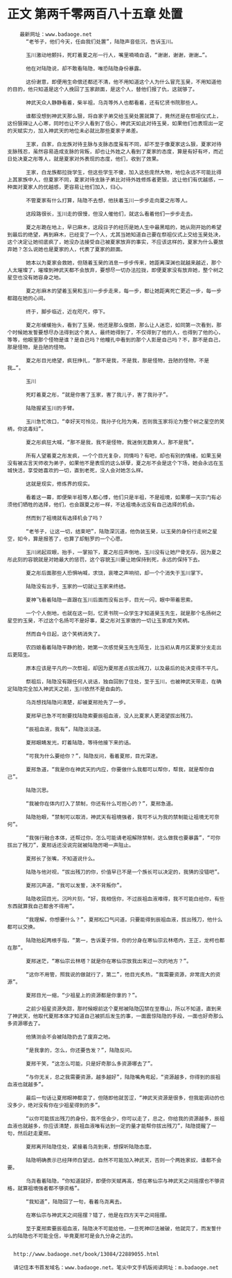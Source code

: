 # 正文 第两千零两百八十五章 处置
        最新网址：www.badaoge.net
          “老爷子，他们今天，任由我们处置”，陆隐声音低沉，告诉玉川。
      
          玉川激动地颤抖，死盯着夏之彤一行人，嘴里喃喃自语，“谢谢，谢谢，谢谢…”。
      
          他在对陆隐说，却不敢看陆隐，唯恐陆隐身份暴露。
      
          这份谢意，即便用生命偿还都还不清，他不用知道这个人为什么冒充玉昊，不用知道他的目的，他只知道是这个人挽回了玉家颜面，是这个人，替他们报了仇，这就够了。
      
          神武天众人静静看着，柴半祖，乌尧等外人也都看着，还有忆贤书院那些人。
      
          谁都没想到神武天那么狠，将自家子弟交给玉昊处置就算了，竟然还是在祭祖仪式上，这份狠辣让人心寒，同时也让不少人看到了信心，神武天如此对待玉昊，如果他们也表现出一定的天赋实力，加入神武天的地位未必就比那些夏家子弟差。
      
          王家，白家，白龙族对待主脉与支脉态度虽有不同，却不至于像夏家这么狠，夏家对待支脉残忍，虽然容易造成支脉的背叛，却也让外姓之人看到了夏家的态度，算是有好有坏，而近日处决夏之彤等人，就是夏家对外表现的态度，他们，收到了效果。
      
          王家，白龙族都拉拢学生，但这些学生不傻，加入这些庞然大物，地位永远不可能比得上其家族中人，但夏家不同，夏家对待支脉子弟比对待外姓修炼者更狠，这让他们有优越感，一种面对夏家人的优越感，更容易让他们加入，归心。
      
          不管夏家有什么打算，陆隐不去想，他扶着玉川一步步走向夏之彤等人。
      
          这段路很长，玉川走的很慢，但没人催他们，就这么看着他们一步步走去。
      
          夏之彤跪在地上，早已麻木，这段日子的经历是她人生中最黑暗的，她从刚开始的希望到最后的绝望，再到麻木，已经变了一个人，尤其当她知道自己要在祭祖仪式上交给玉昊处决，这个决定让她彻底疯了，她没办法接受自己被夏家放弃的事实，不应该这样的，夏家为什么要放弃她？怎么说她也是夏家的人，代表了夏家的颜面。
      
          她本以为夏家会救她，但随着玉昊的消息一步步传来，她距离深渊也就越来越近，那个人太璀璨了，璀璨到神武天都不会放弃，要想尽一切办法拉拢，即便夏家没有放弃她，整个树之星空也没有她容身之地。
      
          夏之彤麻木的望着玉昊和玉川一步步走来，每一步，都让她距离死亡更近一步，每一步都踏在她的心间。
      
          终于，脚步临近，近在咫尺，停下。
      
          夏之彤缓缓抬头，看到了玉昊，他还是那么俊朗，那么让人迷恋，如同第一次看到，那个时候她发誓要想尽办法得到这个男人，最终她得到了，不仅得到了他的人，也得到了他的心，等等，他眼里那个怪物是谁？是自己吗？他瞳孔中看到的那个人影是自己吗？不，那不是自己，那是怪物，是丑陋的怪物。
      
          夏之彤目光绝望，疯狂挣扎，“那不是我，不是我，那是怪物，丑陋的怪物，不是我…”。
      
          玉川
      
          死盯着夏之彤，“就是你害了玉家，害了我儿子，害了我孙子”。
      
          陆隐握紧玉川的手臂。
      
          玉川急忙改口，“幸好天可怜见，我孙子化险为夷，否则我玉家将沦为整个树之星空的笑柄，你这毒妇”。
      
          夏之彤疯狂大喊，“那不是我，我不是怪物，我迷倒无数男人，那不是我”。
      
          所有人望着夏之彤发疯，一个个目光复杂，同情吗？有吧，却也有别的情绪，如果玉昊没有被古言天师收为弟子，如果他不是表现的这么妖孽，夏之彤不会是这个下场，她会永远在玉城快活，享受她喜欢的一切，直到老死，没人会对她怎么样。
      
          这就是现实，修炼界的现实。
      
          看着这一幕，即便柴半祖等人都心悸，他们只是半祖，不是祖境，如果哪一天宗门有必须他们牺牲的选择，他们，也会跟夏之彤一样，不达祖境永远没有自己选择的机会。
      
          然而到了祖境就有选择机会了吗？
      
          “老爷子，让这一切，结束吧”，陆隐深沉道，他伪装玉昊，以玉昊的身份行走树之星空，如今，算是报答了，也算了却魁罗的一个心愿。
      
          玉川闭起双眼，抬手，一掌拍下，夏之彤应声倒地，玉川没有让她尸骨无存，因为夏之彤此刻的容貌就是对她最大的惩罚，这个容貌玉川要让她保持到死，永远的保持下去。
      
          夏之彤后面那些人恐惧呐喊，求饶，哀嚎之声响彻，却一个个消失于玉川掌下。
      
          陆隐没有出手，玉家的一切就让玉家来终结。
      
          夏神飞看着陆隐一直跟在玉川后面而没有出手，目光一闪，眼中带着思索。
      
          一个个人倒地，也就在这一刻，忆贤书院一众学生才知道昊玉先生，就是那个名扬树之星空的玉昊，不过这个名扬可不是好事，夏之彤对玉家做的一切让玉家成为笑柄。
      
          然而自今日起，这个笑柄消失了。
      
          农四娘看着陆隐平静的脸，她第一次感觉昊玉先生陌生，比当初从青月区夏家分支走出后更陌生。
      
          原本应该是平凡的一次祭祖，却因为夏邢差点拔出残刀，以及最后的处决变得不平凡。
      
          祭祖后，陆隐没有跟任何人说话，独自回到了住处，至于玉川，也被神武天带走，在确定陆隐完全加入神武天之前，玉川依然不是自由的。
      
          乌尧想找陆隐问清楚，却被夏邢抢先了一步。
      
          夏邢早已急不可耐要找陆隐索要辰祖血液，没人比夏家人更渴望拔出残刀。
      
          “辰祖血液，我有”，陆隐淡淡道。
      
          夏邢眼睛发光，盯着陆隐，等待他接下来的话。
      
          “可我为什么要给你？”，陆隐反问，看着夏邢，目光深邃。
      
          夏邢急道，“我是你在神武天的内应，你要做什么我都可以帮你，帮我，就是帮你自己”。
      
          陆隐沉思。
      
          “我被你在体内打入了禁制，你还有什么可担心的？”，夏邢急道。
      
          陆隐抬眼，“禁制可以取消，神武天有祖境强者，我可不认为我的禁制能让祖境无可奈何”。
      
          “我强行融合本体，还帮过你，怎么可能请老祖解除禁制，这么做我也要暴露”，“可你拔出了残刀”，夏邢话还没说完就被陆隐厉喝一声阻止。
      
          夏邢长了张嘴，不知道说什么。
      
          陆隐与他对视，“拔出残刀的你，价值早已不是一个族长可以决定的，我猜的没错吧”。
      
          夏邢沉声道，“我可以发誓，决不背叛你”。
      
          陆隐收回目光，沉吟片刻，“好，我相信你，不过辰祖血液难得，我不可能白给你，有些东西就算我自己都舍不得用”。
      
          “我理解，你想要什么？”，夏邢松口气问道，只要能得到辰祖血液，拔出残刀，他什么都可以交换。
      
          陆隐抬起两根手指，“第一，告诉夏子恒，你的分身在寒仙宗云林塔内，王正，龙柯也都在那”。
      
          夏邢迷茫，“寒仙宗云林塔？就是你在寒仙宗放我出来过一次的地方？”。
      
          “这你不用管，照我说的做就行了，第二”，他目光炙热，“我需要资源，非常庞大的资源”。
      
          夏邢目光一缩，“少祖星上的资源都是你拿的？”。
      
          之前少祖星资源失踪，那时候眼前这个夏邢被陆隐囚禁在至尊山，所以不知道，直到来了神武天，他取代夏邢本体才知道自己被抓后发生的事，一面震惊陆隐的手段，一面也好奇那么多资源哪去了。
      
          他猜测会不会被陆隐扔去了废弃之地。
      
          “是我拿的，怎么，你还要告发？”，陆隐反问。
      
          夏邢干笑，“这怎么可能，只是好奇那么多资源哪去了”。
      
          “与你无关，总之我需要资源，越多越好”，陆隐嘴角弯起，“资源越多，你得到的辰祖血液也就越多”。
      
          最后一句话让夏邢眼神都变了，但随即他就苦涩，“神武天资源是很多，但我能调动的也没多少，绝对没有你在少祖星得到的多”。
      
          “以你可能拔出残刀的身份，我不信会少，你可以走了，总之，你给我的资源越多，辰祖血液也就越多，你应该清楚，辰祖血液唯有达到一定的量才能帮你拔出残刀”，陆隐提醒了一句，然后赶走夏邢。
      
          夏邢离开陆隐住处，紧接着乌尧到来，想探听陆隐态度。
      
          陆隐明确表示已经拜师白望远，自然不可能加入神武天，否则一个两姓家奴，谁都不会要。
      
          乌尧看着陆隐，“你知道就好，即便你天赋再高，想在寒仙宗与神武天之间摇摆也不够资格，就算祖境强者都不够资格”。
      
          “我知道”，陆隐回了一句，看着乌尧离去。
      
          在寒仙宗与神武天之间摇摆？错了，他是在四方天平之间摇摆。
      
          至于夏邢索要辰祖血液，陆隐决不可能给他，一旦死神印法被破，他就完了，而发誓什么的陆隐也不可能全信，毕竟夏邢可是会九分身之法的。
      
      
      http://www.badaoge.net/book/13084/22889055.html
      
      请记住本书首发域名：www.badaoge.net。笔尖中文手机版阅读网址：m.badaoge.net